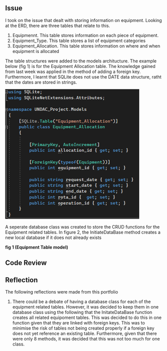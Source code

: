 
## Issue

I took on the issue that dealt with storing information on equipment.  Looking at the ERD, there are three tables that relate to this.
  1.  Equipmennt.  This table stores information on each piece of equipment.
  2.  Equipment_Type. This table stores a list of equipment categories
  3.  Equipment_Allocation.  This table stores information on where and when equipment is allocated

The table structures were added to the models architucture. The example below (fig 1) is for the Equipment Allocation table.  The knowledge gained from last week was applied in the method of adding a foreign key.  Furthermore, I learnt that SQLite does not use the DATE data structure, ratht that the dates are stored in strings.

![](/images/week9-add-model.png "")

A seperate database class was created to store the CRUD functions for the Equipment related tables.  In figure 2, the InitiateDataBase method creates a new local database if it does not already exists 

**fig 1 (Equipment Table model)**
  

## Code Review

## Reflection

The following reflections were made from this portfolio

1.  There could be a debate of having a database class for each of the equipment related tables. However, it was decided to keep them in one database class using the following that the InitateDataBase function creates all related equipoment tables. This was decided to do this in one function given that they are linked with foreign keys. This was to minimise the risk of tables not being created properly if a foreign key does not yet reference an existing table.  Furthermore, given that there were only 8 methods, it was decided that this was not too much for one class.
